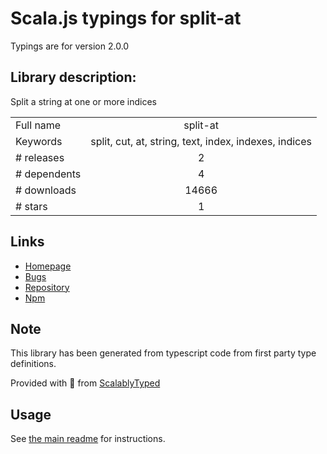 
# Scala.js typings for split-at

Typings are for version 2.0.0

## Library description:
Split a string at one or more indices

|                    |                 |
| ------------------ | :-------------: |
| Full name          | split-at |
| Keywords           | split, cut, at, string, text, index, indexes, indices |
| # releases         | 2 |
| # dependents       | 4 |
| # downloads        | 14666 |
| # stars            | 1 |

## Links
- [Homepage](https://github.com/sindresorhus/split-at#readme)
- [Bugs](https://github.com/sindresorhus/split-at/issues)
- [Repository](https://github.com/sindresorhus/split-at)
- [Npm](https://www.npmjs.com/package/split-at)
    


## Note
This library has been generated from typescript code from first party type definitions.

Provided with :purple_heart: from [ScalablyTyped](https://github.com/oyvindberg/ScalablyTyped)

## Usage
See [the main readme](../../readme.md) for instructions.


